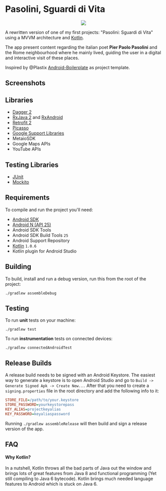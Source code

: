 # Pasolini, Sguardi di Vita

<p align="center">
	<img src ="https://lh6.ggpht.com/n-gQxfQO2JRdfA0asDGDYva9gI0lFd7yJQD00Z0YVJ4CeDi5FprUHJdD3M0ISadax6g=w300"/>
</p>

A rewritten version of one of my first projects: "Pasolini: Sguardi di Vita" using a MVVM architecture and [Kotlin](https://kotlinlang.org/). 

The app present content regarding the italian poet **Pier Paolo Pasolini** and the Rome neighbourhood where he mainly lived, guiding the user in a digital and interactive visit of these places.

Inspired by @Plastix [Android-Boilerplate](https://github.com/Plastix/Kotlin-Android-Boilerplate) as project template.

## Screenshots

## Libraries
* [Dagger 2](http://google.github.io/dagger/)
* [RxJava 2](https://github.com/ReactiveX/RxJava) and [RxAndroid](https://github.com/ReactiveX/RxAndroid)
* [Retrofit 2](http://square.github.io/retrofit/)
* [Picasso](http://square.github.io/picasso/)
* [Google Support Libraries](http://developer.android.com/tools/support-library/index.html)
* MetaioSDK
* Google Maps APIs
* YouTube APIs

## Testing Libraries
* [JUnit](http://junit.org/junit4/)
* [Mockito](http://mockito.org/)

## Requirements
To compile and run the project you'll need:

- [Android SDK](http://developer.android.com/sdk/index.html)
- [Android N (API 25)](http://developer.android.com/tools/revisions/platforms.html)
- Android SDK Tools
- Android SDK Build Tools `25`
- Android Support Repository
- [Kotlin](https://kotlinlang.org/) `1.0.6`
- Kotlin plugin for Android Studio

Building
--------

To build, install and run a debug version, run this from the root of the project:

```
./gradlew assembleDebug
```

Testing
-------

To run **unit** tests on your machine:

```
./gradlew test
```

To run **instrumentation** tests on connected devices:

```
./gradlew connectedAndroidTest
```


## Release Builds
A release build needs to be signed with an Android Keystore. The easiest way to generate a keystore is to open
Android Studio and go to `Build -> Generate Signed Apk -> Create New...` After that you need to create a
`signing.properties` file in the root directory and add the following info to it:
```INI
STORE_FILE=/path/to/your.keystore
STORE_PASSWORD=yourkeystorepass
KEY_ALIAS=projectkeyalias
KEY_PASSWORD=keyaliaspassword
```
Running `./gradlew assembleRelease` will then build and sign a release version of the app.

## FAQ
#### Why Kotlin?
In a nutshell, Kotlin throws all the bad parts of Java out the window and brings lots of great features from
Java 8 and functional programming (Yet still compiling to Java 6 bytecode). Kotlin brings much needed language
features to Android which is stuck on Java 6.

